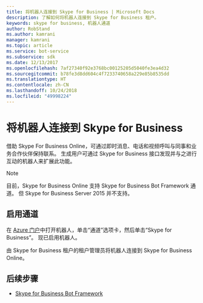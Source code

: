 ```yaml
---
title: 将机器人连接到 Skype for Business | Microsoft Docs
description: 了解如何将机器人连接到 Skype for Business 租户。
keywords: skype for business, 机器人通道
author: RobStand
ms.author: kamrani
manager: kamrani
ms.topic: article
ms.service: bot-service
ms.subservice: sdk
ms.date: 12/13/2017
ms.openlocfilehash: 7af27340f92e3768bc00125205d5040fe3ea4d32
ms.sourcegitcommit: b78fe3d8dd604c4f7233740658a229e85b8535dd
ms.translationtype: HT
ms.contentlocale: zh-CN
ms.lasthandoff: 10/24/2018
ms.locfileid: "49998224"
---
```

# <a name="connect-a-bot-to-skype-for-business"></a>将机器人连接到 Skype for Business

借助 Skype For Business Online，可通过即时消息、电话和视频呼叫与同事和业务合作伙伴保持联系。 生成用户可通过 Skype for Business 接口发现并与之进行互动的机器人来扩展此功能。

> [!NOTE]
> 目前，Skype for Business Online 支持 Skype for Business Bot Framework 通道。 但 Skype for Business Server 2015 并不支持。 

## <a name="enable-the-channel"></a>启用通道

在 [Azure 门户](https://portal.azure.com/)中打开机器人，单击“通道”选项卡，然后单击“Skype for Business”。 现已启用机器人。 

由 Skype for Business 租户的租户管理员将机器人连接到 Skype for Business Online。

## <a name="next-steps"></a>后续步骤
* [Skype for Business Bot Framework](https://msdn.microsoft.com/en-us/skype/Skype-For-Business-Bot-Framework/docs/overview)







